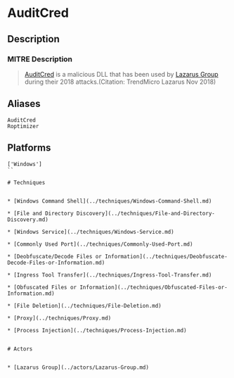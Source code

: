 
# AuditCred

## Description

### MITRE Description

> [AuditCred](https://attack.mitre.org/software/S0347) is a malicious DLL that has been used by [Lazarus Group](https://attack.mitre.org/groups/G0032) during their 2018 attacks.(Citation: TrendMicro Lazarus Nov 2018)

## Aliases

```
AuditCred
Roptimizer
```

## Platforms

```
['Windows']
``

# Techniques


* [Windows Command Shell](../techniques/Windows-Command-Shell.md)

* [File and Directory Discovery](../techniques/File-and-Directory-Discovery.md)
    
* [Windows Service](../techniques/Windows-Service.md)
    
* [Commonly Used Port](../techniques/Commonly-Used-Port.md)
    
* [Deobfuscate/Decode Files or Information](../techniques/Deobfuscate-Decode-Files-or-Information.md)
    
* [Ingress Tool Transfer](../techniques/Ingress-Tool-Transfer.md)
    
* [Obfuscated Files or Information](../techniques/Obfuscated-Files-or-Information.md)
    
* [File Deletion](../techniques/File-Deletion.md)
    
* [Proxy](../techniques/Proxy.md)
    
* [Process Injection](../techniques/Process-Injection.md)
    

# Actors


* [Lazarus Group](../actors/Lazarus-Group.md)

